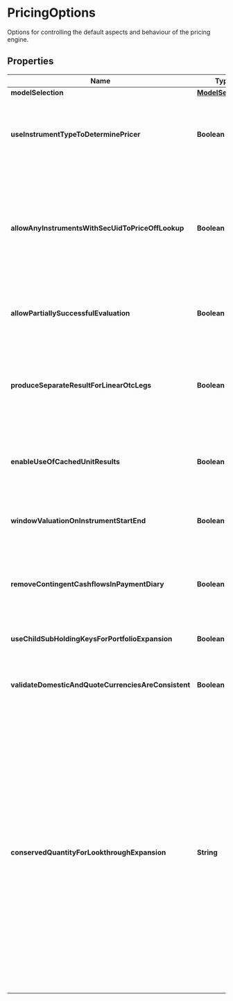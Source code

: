 

# PricingOptions

Options for controlling the default aspects and behaviour of the pricing engine.

## Properties

| Name | Type | Description | Notes |
|------------ | ------------- | ------------- | -------------|
|**modelSelection** | [**ModelSelection**](ModelSelection.md) |  |  [optional] |
|**useInstrumentTypeToDeterminePricer** | **Boolean** | If true then use the instrument type to set the default instrument pricer  This applies where no more specific set of overrides are provided on a per-vendor and instrument basis. |  [optional] |
|**allowAnyInstrumentsWithSecUidToPriceOffLookup** | **Boolean** | By default, one would not expect to price and exotic instrument, i.e. an instrument with a complicated  instrument definition simply through looking up a price as there should be a better way of evaluating it.  To override that behaviour and allow lookup for a price from the instrument identifier(s), set this to true. |  [optional] |
|**allowPartiallySuccessfulEvaluation** | **Boolean** | If true then a failure in task evaluation doesn&#39;t cause overall failure.  results will be returned where they succeeded and annotation elsewhere |  [optional] |
|**produceSeparateResultForLinearOtcLegs** | **Boolean** | If true (default), when pricing an Fx-Forward or Interest Rate Swap, Future and other linearly separable products, product two results, one for each leg  rather than a single line result with the amalgamated/summed pv from both legs. |  [optional] |
|**enableUseOfCachedUnitResults** | **Boolean** | If true, when pricing using a model or for an instrument that supports use of intermediate cached-results, use them.  Default is that this caching is turned off. |  [optional] |
|**windowValuationOnInstrumentStartEnd** | **Boolean** | If true, when valuing an instrument outside the period where it is &#39;alive&#39; (the start-maturity window) it will return a valuation of zero |  [optional] |
|**removeContingentCashflowsInPaymentDiary** | **Boolean** | When creating a payment diary, should contingent cash payments (e.g. from exercise of a swaption into a swap) be included or not.  i.e. Is exercise or default being assumed to happen or not. |  [optional] |
|**useChildSubHoldingKeysForPortfolioExpansion** | **Boolean** | Should fund constituents inherit subholding keys from the parent subholding keyb |  [optional] |
|**validateDomesticAndQuoteCurrenciesAreConsistent** | **Boolean** | Do we validate that the instrument domestic currency matches the quote currency (unless unknown/zzz) when using lookup pricing. |  [optional] |
|**conservedQuantityForLookthroughExpansion** | **String** | When performing lookthrough portfolio expansion with ScalingMethodology set to \&quot;Sum\&quot; or \&quot;AbsoluteSum\&quot;,  the quantity specified here will be conserved and apportioned to lookthrough constituents.  For example, an equal-weighting index with 100 constituents can be modelled as a reference portfolio with 1% weights on each equity.  When expanding a $9000 holding of that index into its constituents while conserving PV, we end up with $90 of each equity.  The number of units of each equity held is then implied.  Note that conservation of one quantity may imply non-conservation of others, especially when some constituents are OTCs.                Allowed values are: \&quot;PV\&quot; (default), \&quot;Exposure\&quot;. |  [optional] |



